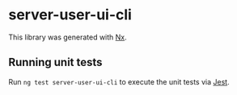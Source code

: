 # server-user-ui-cli

This library was generated with [Nx](https://nx.dev).

## Running unit tests

Run `ng test server-user-ui-cli` to execute the unit tests via [Jest](https://jestjs.io).
